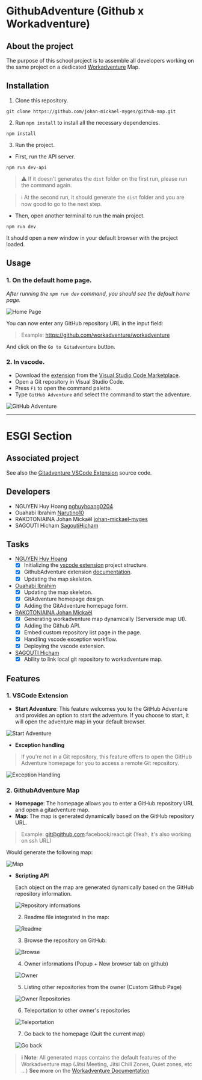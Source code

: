 # GithubAdventure (Github x Workadventure)

## About the project

The purpose of this school project is to assemble all developers working on the same project on a dedicated [Workadventure](https://workadventu.re/) Map.

## Installation

1. Clone this repository.

```shell
git clone https://github.com/johan-mickael-myges/github-map.git
```

2. Run `npm install` to install all the necessary dependencies.

```shell
npm install
```

3. Run the project.

- First, run the API server.

```shell
npm run dev-api
```

> ⚠️ If it doesn't generates the `dist` folder on the first run, please run the command again.

> ℹ️ At the second run, it should generate the `dist` folder and you are now good to go to the next step.

- Then, open another terminal to run the main project.

```shell
npm run dev
```

It should open a new window in your default browser with the project loaded.

## Usage

### 1. On the default home page.

*After running the `npm run dev` command, you should see the default home page.*

![Home Page](public/images/homepage.png)

You can now enter any GitHub repository URL in the input field:
> Example: https://github.com/workadventure/workadventure

And click on the `Go to Gitadventure` button.

### 2. In vscode.

- Download the [extension](https://github.com/johan-mickael-myges/github-adventure-vscode-ext) from the [Visual Studio Code Marketplace](https://marketplace.visualstudio.com/items?itemName=JohanMickael.githubadventure).
- Open a Git repository in Visual Studio Code.
- Press `F1` to open the command palette.
- Type `GitHub Adventure` and select the command to start the adventure.

![GitHub Adventure](public/images/gitadventure.gif)

---

# ESGI Section

## Associated project
See also the [Gitadventure VSCode Extension](https://github.com/johan-mickael-myges/github-adventure-vscode-ext) source code.

## Developers

- NGUYEN Huy Hoang [nghuyhoang0204](https://github.com/nghuyhoang0204)
- Ouahabi Ibrahim [Narutino10](https://github.com/Narutino10)
- RAKOTONIAINA Johan Mickaël [johan-mickael-myges](https://github.com/johan-mickael-myges)
- SAGOUTI Hicham [SagoutiHicham](https://github.com/SagoutiHicham)

## Tasks

- [NGUYEN Huy Hoang](https://github.com/nghuyhoang0204)
  - [x] Initializing the [vscode extension](https://github.com/johan-mickael-myges/github-adventure-vscode-ext) project structure.
  - [x] GithubAdventure extension [documentation](https://github.com/johan-mickael-myges/github-adventure-vscode-ext/blob/main/README.md).
  - [x] Updating the map skeleton.
- [Ouahabi Ibrahim](https://github.com/Narutino10)
  - [x] Updating the map skeleton.
  - [x] GitAdventure homepage design.
  - [x] Adding the GitAdventure homepage form.
- [RAKOTONIAINA Johan Mickaël](https://github.com/johan-mickael-myges)
  - [x] Generating workadventure map dynamically (Serverside map UI).
  - [x] Adding the Github API.
  - [x] Embed custom repository list page in the page.
  - [x] Handling vscode exception workflow.
  - [x] Deploying the vscode extension.
- [SAGOUTI Hicham](https://github.com/SagoutiHicham)
  - [x] Ability to link local git repository to workadventure map.

## Features

### 1. VSCode Extension 

- **Start Adventure**: This feature welcomes you to the GitHub Adventure and provides an option to start the adventure. If you choose to start, it will open the adventure map in your default browser.

![Start Adventure](public/images/start_adventure.gif)

- **Exception handling**
> If you're not in a Git repository, this feature offers to open the GitHub Adventure homepage for you to access a remote Git repository.

![Exception Handling](public/images/exception.gif)


### 2. GithubAdventure Map

- **Homepage**: The homepage allows you to enter a GitHub repository URL and open a gitadventure map.
- **Map**: The map is generated dynamically based on the GitHub repository URL.

> Example: git@github.com:facebook/react.git
> (Yeah, it's also working on ssh URL)

Would generate the following map:

![Map](public/images/wa_map_preview.gif)

- **Scripting API**

    Each object on the map are generated dynamically based on the GitHub repository information.

    ![Repository informations](public/images/desc.gif)

    2. Readme file integrated in the map:
  
    ![Readme](public/images/readme.gif)

    3. Browse the repository on GitHub:
    
    ![Browse](public/images/browse_repo.gif)

    4. Owner informations (Popup + New browser tab on github)

    ![Owner](public/images/browse_user.gif)

    5. Listing other repositories from the owner (Custom Github Page)

    ![Owner Repositories](public/images/other_repos.gif)

    6. Teleportation to other owner's repositories

    ![Teleportation](public/images/teleport.gif)

    7. Go back to the homepage (Quit the current map)

    ![Go back](public/images/go_back.gif)

> **ℹ️ Note**: All generated maps contains the default features of the Workadventure map (Jitsi Meeting, Jitsi Chill Zones, Quiet zones, etc ...)
> **See more** on the [Workadventure Documentation](https://docs.workadventu.re/map-building/)

  